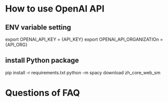 # How to use OpenAI API


## ENV variable setting 
export OPENAI_API_KEY = {API_KEY}
export OPENAI_API_ORGANIZATIOn = {API_ORG}

## install Python package
pip install -r requirements.txt
python -m spacy download zh_core_web_sm

# Questions of FAQ

